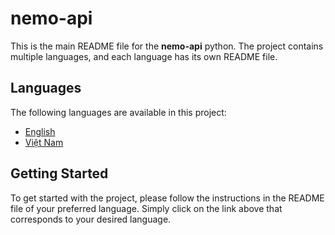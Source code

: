 # nemo-api

This is the main README file for the **nemo-api** python. The project contains multiple languages, and each language has its own README file.

## Languages

The following languages are available in this project:

- [English](./docs/en/README.md)
- [Việt Nam](./docs/vi/README.md)

## Getting Started

To get started with the project, please follow the instructions in the README file of your preferred language. Simply click on the link above that corresponds to your desired language.